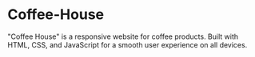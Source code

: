 # Coffee-House
"Coffee House" is a responsive website for coffee products. Built with HTML, CSS, and JavaScript for a smooth user experience on all devices.
